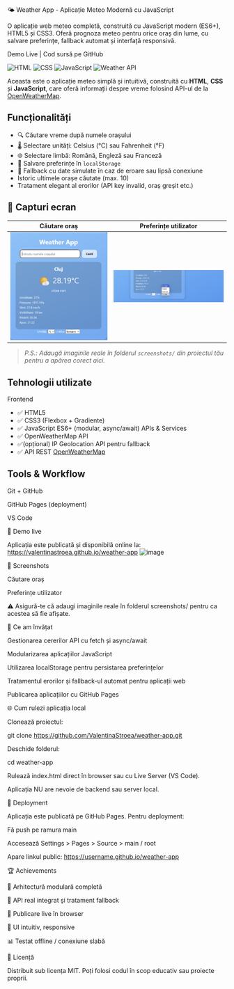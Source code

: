 🌤️ Weather App - Aplicație Meteo Modernă cu JavaScript

O aplicație web meteo completă, construită cu JavaScript modern (ES6+), HTML5 și CSS3. Oferă prognoza meteo pentru orice oraș din lume, cu salvare preferințe, fallback automat și interfață responsivă.

Demo Live | Cod sursă pe GitHub

![HTML](https://img.shields.io/badge/HTML5-E34F26?style=flat&logo=html5&logoColor=white)
![CSS](https://img.shields.io/badge/CSS3-1572B6?style=flat&logo=css3&logoColor=white)
![JavaScript](https://img.shields.io/badge/JavaScript-F7DF1E?style=flat&logo=javascript&logoColor=black)
![Weather API](https://img.shields.io/badge/API-OpenWeatherMap-orange)

Aceasta este o aplicație meteo simplă și intuitivă, construită cu **HTML**, **CSS** și **JavaScript**, care oferă informații despre vreme folosind API-ul de la [OpenWeatherMap](https://openweathermap.org/).

## Funcționalități

- 🔍 Căutare vreme după numele orașului
- 🌡️ Selectare unități: Celsius (°C) sau Fahrenheit (°F)
- 🌐 Selectare limbă: Română, Engleză sau Franceză
- 💾 Salvare preferințe în `localStorage`
- 🔄 Fallback cu date simulate în caz de eroare sau lipsă conexiune
- Istoric ultimele orașe căutate (max. 10)
- Tratament elegant al erorilor (API key invalid, oraș greșit etc.)

## 📸 Capturi ecran

| Căutare oraș | Preferințe utilizator |
|--------------|------------------------|
| ![search](./screenshots/search.png) | ![prefs](./screenshots/preferences.png) |

> *P.S.: Adaugă imaginile reale în folderul `screenshots/` din proiectul tău pentru a apărea corect aici.*

## Tehnologii utilizate
Frontend
- ✅ HTML5
- ✅ CSS3 (Flexbox + Gradiente)
- ✅ JavaScript ES6+ (modular, async/await)
APIs & Services
- ✅ OpenWeatherMap API
- ✅(opțional) IP Geolocation API pentru fallback
- ✅ API REST [OpenWeatherMap](https://openweathermap.org/)

## Tools & Workflow

Git + GitHub

GitHub Pages (deployment)

VS Code

🚀 Demo live

Aplicația este publicată și disponibilă online la:
https://valentinastroea.github.io/weather-app
<img width="1091" height="629" alt="image" src="https://github.com/user-attachments/assets/b52e673b-3833-4f5d-b774-e0ce846367c1" />

🧪 Screenshots

Căutare oraș

Preferințe utilizator





⚠️ Asigură-te că adaugi imaginile reale în folderul screenshots/ pentru ca acestea să fie afișate.

💪 Ce am învățat

Gestionarea cererilor API cu fetch și async/await

Modularizarea aplicațiilor JavaScript

Utilizarea localStorage pentru persistarea preferințelor

Tratamentul erorilor și fallback-ul automat pentru aplicații web

Publicarea aplicațiilor cu GitHub Pages

🌐 Cum rulezi aplicația local

Clonează proiectul:

git clone https://github.com/ValentinaStroea/weather-app.git

Deschide folderul:

cd weather-app

Rulează index.html direct în browser sau cu Live Server (VS Code).

Aplicația NU are nevoie de backend sau server local.

🎉 Deployment

Aplicația este publicată pe GitHub Pages. Pentru deployment:

Fă push pe ramura main

Accesează Settings > Pages > Source > main / root

Apare linkul public: https://username.github.io/weather-app

🏆 Achievements

🏢 Arhitectură modulară completă

🔎 API real integrat și tratament fallback

🚀 Publicare live în browser

🎨 UI intuitiv, responsive

📊 Testat offline / conexiune slabă

📖 Licență

Distribuit sub licența MIT. Poți folosi codul în scop educativ sau proiecte proprii.
